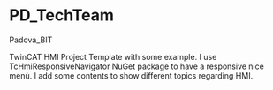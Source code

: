 # PD_TechTeam
Padova_BIT

TwinCAT HMI Project Template with some example.
I use TcHmiResponsiveNavigator NuGet package to have a responsive nice menù.
I add some contents to show different topics regarding HMI.

